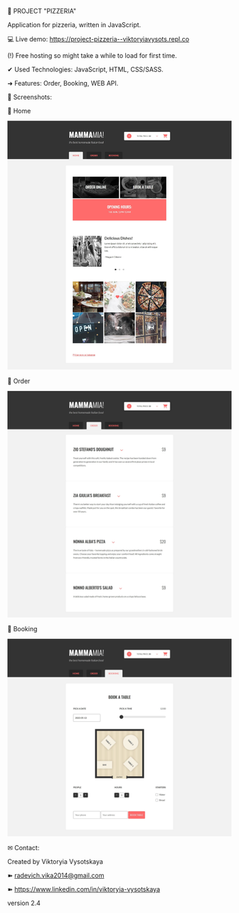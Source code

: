 🍕 PROJECT "PIZZERIA"

Application for pizzeria, written in JavaScript. 

💻 Live demo: https://project-pizzeria--viktoryiavysots.repl.co

(!) Free hosting so might take a while to load for first time.


✔ Used Technologies:
JavaScript,
HTML,
CSS/SASS.

➜ Features:
Order,
Booking,
WEB API.

👀 Screenshots:

📸 Home

![Alt Text](./src/images/screenshots/1.Home.jpg)

📸 Order

![Alt Text](./src/images/screenshots/2.Order.jpg)

📸 Booking

![Alt Text](./src/images/screenshots/3.Booking.jpg)


✉ Contact:

Created by Viktoryia Vysotskaya 

➽ radevich.vika2014@gmail.com

➽ https://www.linkedin.com/in/viktoryia-vysotskaya

version 2.4
